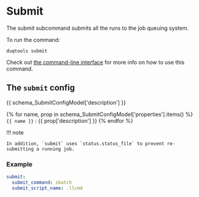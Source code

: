 # Submit

The submit subcommand submits all the runs to the job queuing system.

To run the command:

`duqtools submit`

Check out [the command-line interface](/command-line-interface/#clean) for more info on how to use this command.


## The `submit` config

{{ schema_SubmitConfigModel['description'] }}

{% for name, prop in schema_SubmitConfigModel['properties'].items() %}
`{{ name }}`
: {{ prop['description'] }}
{% endfor %}

!!! note

    In addition, `submit` uses `status.status_file` to prevent re-submitting a running job.

### Example

```yaml title="duqtools.yaml"
submit:
  submit_command: sbatch
  submit_script_name: .llcmd
```
